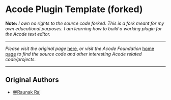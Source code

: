 # Acode Plugin Template (forked)
**Note:** *I own no rights to the source code forked. This is a fork meant for my own educational purposes. I am learning how to build a working plugin for the Acode text editor.*

----

*Please visit the original page* [here](https://github.com/Acode-Foundation/acode-plugin), *or visit the Acode Foundation* [home page](https://github.com/Acode-Foundation) *to find the source code and other interesting Acode related code/projects.*

----

## Original Authors
* [@Raunak Raj](https://github.com/bajrangCoder)
